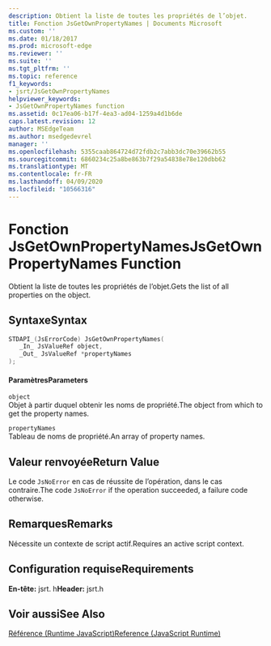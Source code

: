 ```yaml
---
description: Obtient la liste de toutes les propriétés de l’objet.
title: Fonction JsGetOwnPropertyNames | Documents Microsoft
ms.custom: ''
ms.date: 01/18/2017
ms.prod: microsoft-edge
ms.reviewer: ''
ms.suite: ''
ms.tgt_pltfrm: ''
ms.topic: reference
f1_keywords:
- jsrt/JsGetOwnPropertyNames
helpviewer_keywords:
- JsGetOwnPropertyNames function
ms.assetid: 0c17ea06-b17f-4ea3-ad04-1259a4d1b6de
caps.latest.revision: 12
author: MSEdgeTeam
ms.author: msedgedevrel
manager: ''
ms.openlocfilehash: 5355caab864724d72fdb2c7abb3dc70e39662b55
ms.sourcegitcommit: 6860234c25a8be863b7f29a54838e78e120dbb62
ms.translationtype: MT
ms.contentlocale: fr-FR
ms.lasthandoff: 04/09/2020
ms.locfileid: "10566316"
---
```

# <span data-ttu-id="6342c-103">Fonction JsGetOwnPropertyNames</span><span class="sxs-lookup"><span data-stu-id="6342c-103">JsGetOwnPropertyNames Function</span></span>
<span data-ttu-id="6342c-104">Obtient la liste de toutes les propriétés de l’objet.</span><span class="sxs-lookup"><span data-stu-id="6342c-104">Gets the list of all properties on the object.</span></span>  
  
## <span data-ttu-id="6342c-105">Syntaxe</span><span class="sxs-lookup"><span data-stu-id="6342c-105">Syntax</span></span>  
  
```cpp  
STDAPI_(JsErrorCode) JsGetOwnPropertyNames(  
   _In_ JsValueRef object,  
   _Out_ JsValueRef *propertyNames  
);  
```  
  
#### <span data-ttu-id="6342c-106">Paramètres</span><span class="sxs-lookup"><span data-stu-id="6342c-106">Parameters</span></span>  
 `object`  
 <span data-ttu-id="6342c-107">Objet à partir duquel obtenir les noms de propriété.</span><span class="sxs-lookup"><span data-stu-id="6342c-107">The object from which to get the property names.</span></span>  
  
 `propertyNames`  
 <span data-ttu-id="6342c-108">Tableau de noms de propriété.</span><span class="sxs-lookup"><span data-stu-id="6342c-108">An array of property names.</span></span>  
  
## <span data-ttu-id="6342c-109">Valeur renvoyée</span><span class="sxs-lookup"><span data-stu-id="6342c-109">Return Value</span></span>  
 <span data-ttu-id="6342c-110">Le code `JsNoError` en cas de réussite de l’opération, dans le cas contraire.</span><span class="sxs-lookup"><span data-stu-id="6342c-110">The code `JsNoError` if the operation succeeded, a failure code otherwise.</span></span>  
  
## <span data-ttu-id="6342c-111">Remarques</span><span class="sxs-lookup"><span data-stu-id="6342c-111">Remarks</span></span>  
 <span data-ttu-id="6342c-112">Nécessite un contexte de script actif.</span><span class="sxs-lookup"><span data-stu-id="6342c-112">Requires an active script context.</span></span>  
  
## <span data-ttu-id="6342c-113">Configuration requise</span><span class="sxs-lookup"><span data-stu-id="6342c-113">Requirements</span></span>  
 <span data-ttu-id="6342c-114">**En-tête:** jsrt. h</span><span class="sxs-lookup"><span data-stu-id="6342c-114">**Header:** jsrt.h</span></span>  
  
## <span data-ttu-id="6342c-115">Voir aussi</span><span class="sxs-lookup"><span data-stu-id="6342c-115">See Also</span></span>  
 [<span data-ttu-id="6342c-116">Référence (Runtime JavaScript)</span><span class="sxs-lookup"><span data-stu-id="6342c-116">Reference (JavaScript Runtime)</span></span>](../chakra-hosting/reference-javascript-runtime.md)